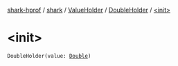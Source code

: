 [shark-hprof](../../../index.md) / [shark](../../index.md) / [ValueHolder](../index.md) / [DoubleHolder](index.md) / [&lt;init&gt;](./-init-.md)

# &lt;init&gt;

`DoubleHolder(value: `[`Double`](https://kotlinlang.org/api/latest/jvm/stdlib/kotlin/-double/index.html)`)`